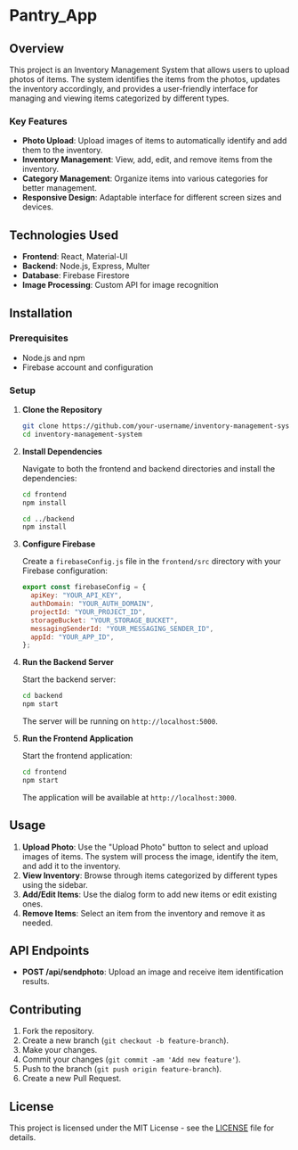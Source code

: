 # Pantry_App
## Overview

This project is an Inventory Management System that allows users to upload photos of items. The system identifies the items from the photos, updates the inventory accordingly, and provides a user-friendly interface for managing and viewing items categorized by different types.

### Key Features

- **Photo Upload**: Upload images of items to automatically identify and add them to the inventory.
- **Inventory Management**: View, add, edit, and remove items from the inventory.
- **Category Management**: Organize items into various categories for better management.
- **Responsive Design**: Adaptable interface for different screen sizes and devices.

## Technologies Used

- **Frontend**: React, Material-UI
- **Backend**: Node.js, Express, Multer
- **Database**: Firebase Firestore
- **Image Processing**: Custom API for image recognition

## Installation

### Prerequisites

- Node.js and npm
- Firebase account and configuration

### Setup

1. **Clone the Repository**

   ```bash
   git clone https://github.com/your-username/inventory-management-system.git
   cd inventory-management-system
   ```

2. **Install Dependencies**

   Navigate to both the frontend and backend directories and install the dependencies:

   ```bash
   cd frontend
   npm install

   cd ../backend
   npm install
   ```

3. **Configure Firebase**

   Create a `firebaseConfig.js` file in the `frontend/src` directory with your Firebase configuration:

   ```javascript
   export const firebaseConfig = {
     apiKey: "YOUR_API_KEY",
     authDomain: "YOUR_AUTH_DOMAIN",
     projectId: "YOUR_PROJECT_ID",
     storageBucket: "YOUR_STORAGE_BUCKET",
     messagingSenderId: "YOUR_MESSAGING_SENDER_ID",
     appId: "YOUR_APP_ID",
   };
   ```

4. **Run the Backend Server**

   Start the backend server:

   ```bash
   cd backend
   npm start
   ```

   The server will be running on `http://localhost:5000`.

5. **Run the Frontend Application**

   Start the frontend application:

   ```bash
   cd frontend
   npm start
   ```

   The application will be available at `http://localhost:3000`.

## Usage

1. **Upload Photo**: Use the "Upload Photo" button to select and upload images of items. The system will process the image, identify the item, and add it to the inventory.
2. **View Inventory**: Browse through items categorized by different types using the sidebar.
3. **Add/Edit Items**: Use the dialog form to add new items or edit existing ones.
4. **Remove Items**: Select an item from the inventory and remove it as needed.

## API Endpoints

- **POST /api/sendphoto**: Upload an image and receive item identification results.

## Contributing

1. Fork the repository.
2. Create a new branch (`git checkout -b feature-branch`).
3. Make your changes.
4. Commit your changes (`git commit -am 'Add new feature'`).
5. Push to the branch (`git push origin feature-branch`).
6. Create a new Pull Request.

## License

This project is licensed under the MIT License - see the [LICENSE](LICENSE) file for details.
